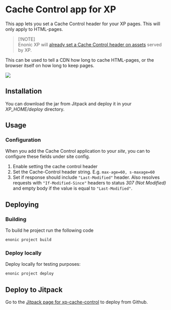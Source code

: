 # Cache Control app for XP

This app lets you set a Cache Control header for your XP pages. This will only apply to HTML-pages.

 > [!NOTE]\
 > Enonic XP will [already set a Cache Control header on assets](https://developer.enonic.com/docs/xp/stable/runtime/engines/asset-service#cache_headers) served by XP.

This can be used to tell a CDN how long to cache HTML-pages, or the browser itself on how long to keep pages.

[![](https://jitpack.io/v/no.item/xp-cache-control.svg)](https://jitpack.io/#no.item/xp-cache-control)

## Installation

You can download the jar from Jitpack and deploy it in your *XP_HOME/deploy* directory.

## Usage

### Configuration

When you add the Cache Control application to your *site*, you can to configure these fields under site config.

1. Enable setting the cache control header
2. Set the Cache-Control header string. E.g. `max-age=60, s-maxage=60`
3. Set if response should include `"Last-Modified"` header. Also resolves requests with `"If-Modified-Since"` headers
   to status _307 (Not Modified)_ and empty body if the value is equal to `"Last-Modified"`. 

## Deploying

### Building

To build he project run the following code

```bash
enonic project build
```

### Deploy locally

Deploy locally for testing purposes:

```bash
enonic project deploy
```

## Deploy to Jitpack

Go to the [Jitpack page for xp-cache-control](https://jitpack.io/#no.item/xp-cache-control) to deploy from Github.

